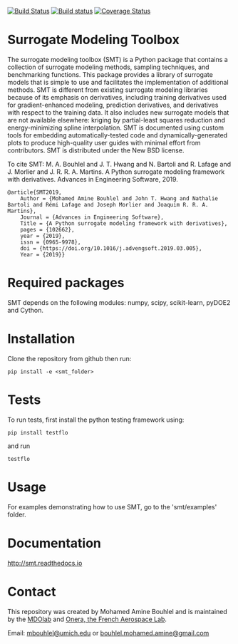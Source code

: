 [![Build Status](https://travis-ci.org/SMTorg/smt.svg?branch=master)](https://travis-ci.org/SMTorg/smt) [![Build status](https://ci.appveyor.com/api/projects/status/cqrslg4h2gqyn37d?svg=true)](https://ci.appveyor.com/project/relf/smt-07bo4) [![Coverage Status](https://coveralls.io/repos/github/SMTorg/smt/badge.svg)](https://coveralls.io/github/SMTorg/smt)


# Surrogate Modeling Toolbox
The surrogate modeling toolbox (SMT) is a Python package that contains a collection of surrogate modeling methods, sampling techniques, and benchmarking functions. This package provides a library of surrogate models that is simple to use and facilitates the implementation of additional methods.
SMT is different from existing surrogate modeling libraries because of its emphasis on derivatives, including training derivatives used for gradient-enhanced modeling, prediction derivatives, and derivatives with respect to the training data.
It also includes new surrogate models that are not available elsewhere: kriging by partial-least squares reduction and energy-minimizing spline interpolation.
SMT is documented using custom tools for embedding automatically-tested code and dynamically-generated plots to produce high-quality user guides with minimal effort from contributors.
SMT is distributed under the New BSD license.

To cite SMT: M. A. Bouhlel and J. T. Hwang and N. Bartoli and R. Lafage and J. Morlier and J. R. R. A. Martins. A Python surrogate modeling framework with derivatives. Advances in Engineering Software, 2019.

```
@article{SMT2019,
	Author = {Mohamed Amine Bouhlel and John T. Hwang and Nathalie Bartoli and Rémi Lafage and Joseph Morlier and Joaquim R. R. A. Martins},
	Journal = {Advances in Engineering Software},
	Title = {A Python surrogate modeling framework with derivatives},
	pages = {102662},
	year = {2019},
	issn = {0965-9978},
	doi = {https://doi.org/10.1016/j.advengsoft.2019.03.005},
	Year = {2019}}
```

# Required packages
SMT depends on the following modules: numpy, scipy, scikit-learn, pyDOE2 and Cython. 

# Installation
Clone the repository from github then run:

```
pip install -e <smt_folder>
```

# Tests
To run tests, first install the python testing framework using:

```
pip install testflo
```

and run

```
testflo
```

# Usage
For examples demonstrating how to use SMT, go to the 'smt/examples' folder.

# Documentation
http://smt.readthedocs.io

# Contact
This repository was created by Mohamed Amine Bouhlel and is maintained by the [MDOlab](https://github.com/mdolab) and [Onera, the French Aerospace Lab](https://github.com/OneraHub).


Email: mbouhlel@umich.edu or bouhlel.mohamed.amine@gmail.com
